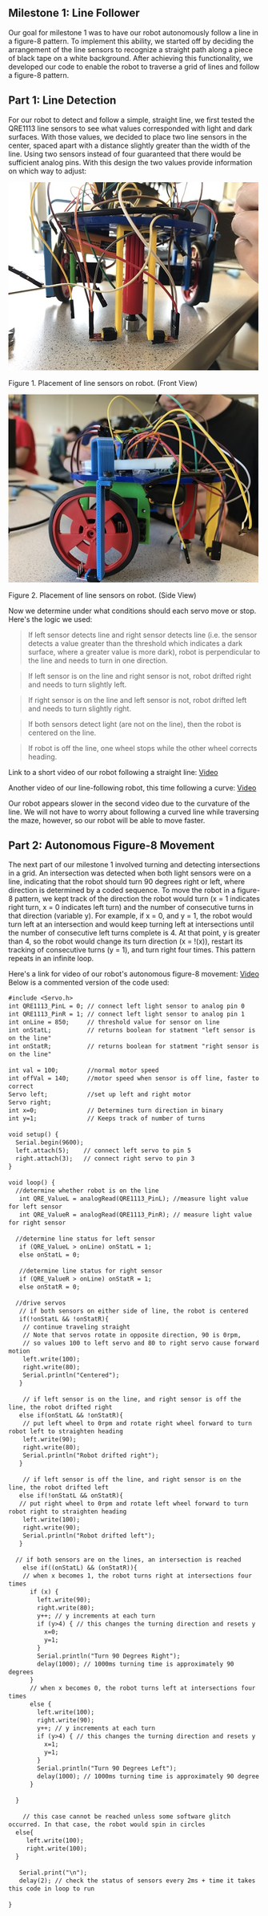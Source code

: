 ## Milestone 1: Line Follower

Our goal for milestone 1 was to have our robot autonomously follow a line in a figure-8 pattern. To implement this ability, we started off by deciding the arrangement of the line sensors to recognize a straight path along a piece of black tape on a white background. After achieving this functionality, we developed our code to enable the robot to traverse a grid of lines and follow a figure-8 pattern. 

## Part 1: Line Detection
For our robot to detect and follow a simple, straight line, we first tested the QRE1113 line sensors to see what values corresponded with light and dark surfaces. With those values, we decided to place two line sensors in the center, spaced apart with a distance slightly greater than the width of the line. Using two sensors instead of four guaranteed that there would be sufficient analog pins. With this design the two values provide information on which way to adjust:

![](./Milestone1/IMG_3845.JPG)

Figure 1. Placement of line sensors on robot. (Front View)

![](./Milestone1/IMG_3844.JPG)

Figure 2. Placement of line sensors on robot. (Side View)

Now we determine under what conditions should each servo move or stop. Here's the logic we used:
>If left sensor detects line and right sensor detects line (i.e. the sensor detects a value greater than the threshold which indicates a dark surface, where a greater value is more dark), robot is perpendicular to the line and needs to turn in one direction.

>If left sensor is on the line and right sensor is not, robot drifted right and needs to turn slightly left.

>If right sensor is on the line and left sensor is not, robot drifted left and needs to turn slightly right.

>If both sensors detect light (are not on the line), then the robot is centered on the line. 

>If robot is off the line, one wheel stops while the other wheel corrects heading.

Link to a short video of our robot following a straight line: [Video](https://youtu.be/OisnwRRMmFI)

Another video of our line-following robot, this time following a curve: [Video](https://youtu.be/xKgfWW6A0Mw)

Our robot appears slower in the second video due to the curvature of the line. We will not have to worry about following a curved line while traversing the maze, however, so our robot will be able to move faster.

## Part 2: Autonomous Figure-8 Movement
The next part of our milestone 1 involved turning and detecting intersections in a grid. An intersection was detected when both light sensors were on a line, indicating that the robot should turn 90 degrees right or left, where direction is determined by a coded sequence. To move the robot in a figure-8 pattern, we kept track of the direction the robot would turn (x = 1 indicates right turn, x = 0 indicates left turn) and the number of consecutive turns in that direction (variable y). For example, if x = 0, and y = 1, the robot would turn left at an intersection and would keep turning left at intersections until the number of consecutive left turns complete is 4. At that point, y is greater than 4, so the robot would change its turn direction (x = !(x)), restart its tracking of consecutive turns (y = 1), and turn right four times. This pattern repeats in an infinite loop.

Here's a link for video of our robot's autonomous figure-8 movement:  [Video](https://youtu.be/ZuVscGUPQMY)
Below is a commented version of the code used:
```
#include <Servo.h>
int QRE1113_PinL = 0; // connect left light sensor to analog pin 0
int QRE1113_PinR = 1; // connect left light sensor to analog pin 1
int onLine = 850;     // threshold value for sensor on line
int onStatL;          // returns boolean for statment "left sensor is on the line"
int onStatR;          // returns boolean for statment "right sensor is on the line"

int val = 100;        //normal motor speed
int offVal = 140;     //motor speed when sensor is off line, faster to correct
Servo left;           //set up left and right motor
Servo right;
int x=0;              // Determines turn direction in binary
int y=1;              // Keeps track of number of turns

void setup() {
  Serial.begin(9600);
  left.attach(5);    // connect left servo to pin 5
  right.attach(3);   // connect right servo to pin 3
}

void loop() {
  //determine whether robot is on the line
   int QRE_ValueL = analogRead(QRE1113_PinL); //measure light value for left sensor
   int QRE_ValueR = analogRead(QRE1113_PinR); // measure light value for right sensor

  //determine line status for left sensor
   if (QRE_ValueL > onLine) onStatL = 1;
   else onStatL = 0;

   //determine line status for right sensor
   if (QRE_ValueR > onLine) onStatR = 1;
   else onStatR = 0;

  //drive servos
   // if both sensors on either side of line, the robot is centered
   if(!onStatL && !onStatR){
    // continue traveling straight
    // Note that servos rotate in opposite direction, 90 is 0rpm,
    // so values 100 to left servo and 80 to right servo cause forward motion
    left.write(100);            
    right.write(80);
    Serial.println("Centered");
   }

    // if left sensor is on the line, and right sensor is off the line, the robot drifted right
   else if(onStatL && !onStatR){
    // put left wheel to 0rpm and rotate right wheel forward to turn robot left to straighten heading
    left.write(90);            
    right.write(80);
    Serial.println("Robot drifted right");
   }

    // if left sensor is off the line, and right sensor is on the line, the robot drifted left
   else if(!onStatL && onStatR){
   // put right wheel to 0rpm and rotate left wheel forward to turn robot right to straighten heading
    left.write(100);            
    right.write(90);
    Serial.println("Robot drifted left");
   }
  
  // if both sensors are on the lines, an intersection is reached
    else if((onStatL) && (onStatR)){
    // when x becomes 1, the robot turns right at intersections four times
      if (x) {
        left.write(90);
        right.write(80);
        y++; // y increments at each turn
        if (y>4) { // this changes the turning direction and resets y
          x=0;
          y=1;
        }
        Serial.println("Turn 90 Degrees Right");
        delay(1000); // 1000ms turning time is approximately 90 degrees
      }
      // when x becomes 0, the robot turns left at intersections four times
      else {
        left.write(100);
        right.write(90);
        y++; // y increments at each turn
        if (y>4) { // this changes the turning direction and resets y
          x=1;
          y=1;
        }
        Serial.println("Turn 90 Degrees Left");     
        delay(1000); // 1000ms turning time is approximately 90 degree
      }
      
  }

    // this case cannot be reached unless some software glitch occurred. In that case, the robot would spin in circles
  else{
     left.write(100);
     right.write(100);
  }

   Serial.print("\n");
   delay(2); // check the status of sensors every 2ms + time it takes this code in loop to run
   
}
```

